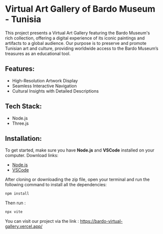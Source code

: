 # Virtual Art Gallery of Bardo Museum - Tunisia

This project presents a Virtual Art Gallery featuring the Bardo Museum's rich collection, offering a digital experience of its iconic paintings and artifacts to a global audience. Our purpose is to preserve and promote Tunisian art and culture, providing worldwide access to the Bardo Museum’s treasures as an educational tool.

## Features:
- High-Resolution Artwork Display
- Seamless Interactive Navigation
- Cultural Insights with Detailed Descriptions

## Tech Stack:
- Node.js
- Three.js

## Installation:

To get started, make sure you have **Node.js** and **VSCode** installed on your computer. Download links:
- [Node.js](https://nodejs.org)
- [VSCode](https://code.visualstudio.com/Download)

After cloning or downloading the zip file, open your terminal and run the following command to install all the dependencies:


```bash
npm install
```
Then run : 

```bash
npx vite
```

You can visit our project via the link : https://bardo-virtual-gallery.vercel.app/
 
